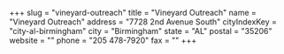 +++
slug = "vineyard-outreach"
title = "Vineyard Outreach"
name = "Vineyard Outreach"
address = "7728 2nd Avenue South"
cityIndexKey = "city-al-birmingham"
city = "Birmingham"
state = "AL"
postal = "35206"
website = ""
phone = "205 478-7920"
fax = ""
+++
